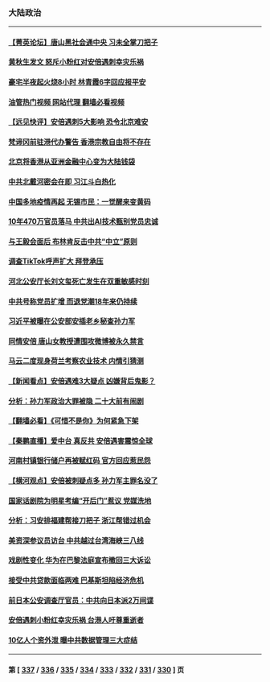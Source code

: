 ### 大陆政治
---
#### [【菁英论坛】唐山黑社会通中央 习未全掌刀把子](../../pages/ncid277/n13777318.md?07100845) 
#### [黄秋生发文 怒斥小粉红对安倍遇刺幸灾乐祸](../../pages/ncid277/n13777276.md?07100845) 
#### [豪宅半夜起火烧8小时 林青霞6字回应报平安](../../pages/ncid277/n13777314.md?07100845) 
#### [油管热门视频 网站代理 翻墙必看视频](http://209.222.30.114:81/youtube.html?07100845)
#### [【远见快评】安倍遇刺5大影响 恐令北京难安](../../pages/ncid277/n13776748.md?07100845) 
#### [梵谛冈前驻港代办警告 香港宗教自由将不存在](../../pages/ncid277/n13777315.md?07100845) 
#### [北京将香港从亚洲金融中心变为大陆钱袋](../../pages/ncid277/n13777283.md?07100845) 
#### [中共北戴河密会在即 习江斗白热化](../../pages/ncid277/n13777309.md?07100845) 
#### [中国多地疫情再起 无锡市民：一觉醒来变黄码](../../pages/ncid277/n13777279.md?07100845) 
#### [10年470万官员落马 中共出AI技术甄别党员忠诚](../../pages/ncid277/n13777262.md?07100845) 
#### [与王毅会面后 布林肯反击中共“中立”原则](../../pages/ncid277/n13777225.md?07100845) 
#### [调查TikTok呼声扩大 拜登承压](../../pages/ncid277/n13777106.md?07100845) 
#### [河北公安厅长刘文玺死亡发生在双重敏感时刻](../../pages/ncid277/n13777229.md?07100845) 
#### [中共号称党员扩增 而退党潮18年来仍持续](../../pages/ncid277/n13777241.md?07100845) 
#### [习近平被曝在公安部安插老乡秘查孙力军](../../pages/ncid277/n13777099.md?07100845) 
#### [同情安倍 唐山女教授遭围攻微博被永久禁言](../../pages/ncid277/n13776964.md?07100845) 
#### [马云二度现身荷兰考察农业技术 内情引猜测](../../pages/ncid277/n13776959.md?07100845) 
#### [【新闻看点】安倍遇难3大疑点 凶嫌背后鬼影？](../../pages/ncid277/n13776734.md?07100845) 
#### [分析：孙力军政治大罪被隐 二十大前有闹剧](../../pages/ncid277/n13776858.md?07100845) 
#### [【翻墙必看】《可惜不是你》为何紧急下架](../../pages/ncid277/n13776792.md?07100845) 
#### [【秦鹏直播】爱中台 真反共 安倍遇害震惊全球](../../pages/ncid277/n13776745.md?07100845) 
#### [河南村镇银行储户再被赋红码 官方回应惹民怨](../../pages/ncid277/n13776141.md?07100845) 
#### [【横河观点】安倍被刺疑点多 孙力军主罪名没了](../../pages/ncid277/n13776739.md?07100845) 
#### [国家话剧院为明星考编“开后门”惹议 党媒洗地](../../pages/ncid277/n13776724.md?07100845) 
#### [分析：习安排福建帮接刀把子 浙江帮错过机会](../../pages/ncid277/n13775748.md?07100845) 
#### [美资深参议员访台 中共越过台湾海峡三八线](../../pages/ncid277/n13776415.md?07100845) 
#### [戏剧性变化 华为在巴黎法庭宣布撤回三大诉讼](../../pages/ncid277/n13776598.md?07100845) 
#### [接受中共贷款面临两难 巴基斯坦陷经济危机](../../pages/ncid277/n13775981.md?07100845) 
#### [前日本公安调查厅官员：中共向日本派2万间谍](../../pages/ncid277/n13776590.md?07100845) 
#### [安倍遇刺小粉红幸灾乐祸 台港人吁尊重逝者](../../pages/ncid277/n13776604.md?07100845) 
#### [10亿人个资外泄 曝中共数据管理三大症结](../../pages/ncid277/n13776066.md?07100845) 

---
#### 第 [ [337](./337.md?07100845) / [336](./336.md?07100845) / [335](./335.md?07100845) / [334](./334.md?07100845) / [333](./333.md?07100845) / [332](./332.md?07100845) / [331](./331.md?07100845) / [330](./330.md?07100845) ] 页
